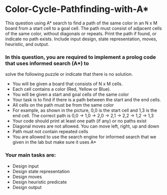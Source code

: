 # Color-Cycle-Pathfinding-with-A*
This question using A* search to find a path of the same color in an N x M board from a start cell to a goal cell. The path must consist of adjacent cells of the same color, without diagonals or repeats. Print the path if found, or indicate no path exists. Include input design, state representation, moves, heuristic, and output.

### In this question, you are required to implement a prolog code that uses informed search (A*) to
solve the following puzzle or indicate that there is no solution.

- You will be given a board that consists of N x M cells.
- Each cell contains a color (Red, Yellow or Blue).
- You will be given a start and goal cells of the same color
- Your task is to find if there is a path between the start and the end cells.
- All cells on the path must be from the same color
- For example, as shown in the picture, 0,0 is the start cell and 1,3 is the end cell. The
correct path is 0,0 -> 1,0 -> 2,0 -> 2,1 -> 2,2 -> 1,2 -> 1,3
- Your code should print at least one path (if any) or no paths exist
- Diagonal moves are not allowed. You can move left, right, up and down
- Path must not contain repeated cells
- You are allowed to use the search engine for informed search that we given in the lab but
make sure it uses A*
### Your main tasks are:
- Design input
- Design state representation
- Design moves
- Design heuristic predicate
- Design output
